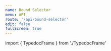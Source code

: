 ```yaml
---
name: Bound Selector
menu: API
route: '/api/bound-selector'
edit: false
fullScreen: true
---
```


import { TypedocFrame } from './TypedocFrame'

<TypedocFrame
  title="Bound Selector"
  route="modules/_createboundselector_"
/>
